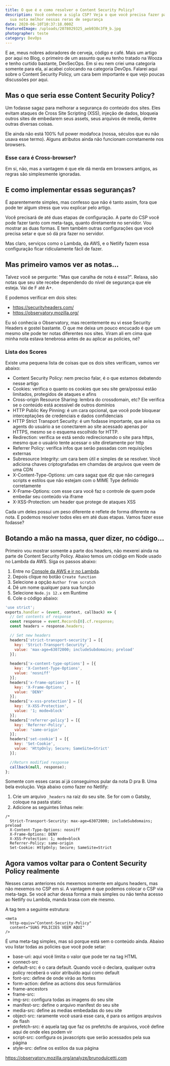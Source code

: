 ```yaml
---
title: O que é e como resolver o Content Security Policy?
description: Você conhece a sigla CSP? Veja o que você precisa fazer para deixar
  sua nota melhor nessas reras de segurança
date: 2020-06-10T10:37:18.000Z
featuredImage: /uploads/2078029325_aeb938c3f9_b.jpg
photographer: teste
category: DevOps
---
```

E ae, meus nobres adoradores de cerveja, código e café. Mais um artigo por aqui no Blog, o primeiro de um assunto que eu tenho tratado na Wooza e tenho curtido bastante, DevSecOps. Em si eu nem criei uma categoria somente para ela, aí acabei colocando na categoria DevOps. Falarei aqui sobre o Content Security Policy, um cara bem importante e que vejo poucas discussões por aqui.

## Mas o que seria esse Content Security Policy?

Um fodasse sagaz para melhorar a segurança do conteúdo dos sites. Eles evitam ataques de Cross Site Scripting (XSS), injeção de dados, bloqueia outros sites de embedarem seus assets, seus arquivos de media, dentre outras diversas coisas.

Ele ainda não está 100% full power modafoca (nossa, séculos que eu não usava esse termo). Alguns atributos ainda não funcionam corretamente nos browsers.

### Esse cara é Cross-browser?

Em si, não, mas a vantagem é que ele dá merda em browsers antigos, as regras são simplesmente ignoradas.

## E como implementar essas seguranças?

É aparentemente simples, mas confesso que não é tanto assim, fora que pode ter algum stress que vou explicar pelo artigo.

Você precisará de até duas etapas de configuração. A parte do CSP você pode fazer tanto com meta-tags, quanto diretamente no servidor. Vou mostrar as duas formas. E tem também outras configurações que você precisa setar e que só dá pra fazer no servidor.

Mas claro, serviços como o Lambda, da AWS, e o Netlify fazem essa configuração ficar ridiculamente fácil de fazer.

## Mas primeiro vamos ver as notas...

Talvez você se pergunte: "Mas que caralha de nota é essa?". Relaxa, são notas que seu site recebe dependendo do nível de segurança que ele esteja. Vai de F até A+.

E podemos verificar em dois sites:

* <https://securityheaders.com/>
* <https://observatory.mozilla.org/>

Eu só conhecia o Observatory, mas recentemente eu vi esse Security Headers e gostei bastante. O que me deixa um pouco encucado é que um mesmo site pode ter notas diferentes nos sites. Viram ali em cima que minha nota estava tenebrosa antes de au aplicar as policies, né?

### Lista dos Scores

Existe uma pequena lista de coisas que os dois sites verificam, vamos ver abaixo:

* Content Security Policy: nem preciso falar, é o que estamos debatendo nesse artigo
* Cookies: verifica o quanto os cookies que seu site gera/possui estão limitados, protegidos de ataques e afins
* Cross-origin Resource Sharing: lembra do crossdomain, etc? Ele verifica se o conteúdo está acessível de outros domínios
* HTTP Public Key Pinning: é um cara opcional, que você pode bloquear interceptações de credenciais e dados confidenciais
* HTTP Strict Transport Security: é um fodasse importante, que avisa os agents do usuário a se conectarem ao site acessado apenas por HTTPS, mesmo se o esquema escolhido for HTTP.
* Redirection: verifica se está sendo redirecionando o site para https, mesmo que o usuário tente acessar o site diretamente por http
* Referrer Policy: verifica infos que serão passadas com requisições externas
* Subresource Integrity: um cara bem útil e simples de se resolver. Você adiciona chaves criptografadas em chamdas de arquivos que veem de uma CDN
* X-Content-Type-Options: um cara sagaz que diz que não carregará scripts e estilos que não estejam com o MIME Type definido corretamente
* X-Frame-Options: com esse cara você faz o controle de quem pode embedar seu conteúdo via iframe
* X-XSS-Protection: um header que protege de ataques XSS

Cada um deles possui um peso diferente e reflete de forma diferente na nota. E podemos resolver todos eles em até duas etapas. Vamos fazer esse fodasse?

## Botando a mão na massa, quer dizer, no código...

Primeiro vou mostrar somente a parte dos headers, não mexerei ainda na parte de Content Security Policy. Abaixo temos um código em Node usado no Lambda da AWS. Siga os passos abaixo:

1. Entre no [Console da AWS e ir no Lambda](https://console.aws.amazon.com/lambda/home?region=us-east-1#/functions).
2. Depois clique no botão `Create function`
3. Selecione a opção `Author from scratch`
4. Dê um nome qualquer para sua função
5. Selecione `Node.js 12.x` em Runtime
6. Cole o código abaixo:

```javascript
'use strict';
exports.handler = (event, context, callback) => {
  // Get contents of response
  const response = event.Records[0].cf.response;
  const headers = response.headers;

  // Set new headers
  headers['strict-transport-security'] = [{
    key: 'Strict-Transport-Security',
    value: 'max-age=63072000; includeSubdomains; preload'
  }];
  
  headers['x-content-type-options'] = [{
    key: 'X-Content-Type-Options',
    value: 'nosniff'
  }];
  headers['x-frame-options'] = [{
    key: 'X-Frame-Options',
    value: 'DENY'
  }];
  headers['x-xss-protection'] = [{
    key: 'X-XSS-Protection',
    value: '1; mode=block'
  }];
  headers['referrer-policy'] = [{
    key: 'Referrer-Policy',
    value: 'same-origin'
  }];
  headers['set-cookie'] = [{
    key: 'Set-Cookie',
    value: 'HttpOnly; Secure; SameSite=Strict'
  }];

  //Return modified response
  callback(null, response);
};
```

Somente com esses caras aí já conseguimos pular da nota D pra B. Uma bela evolução. Veja abaixo como fazer no Netlify:

1. Crie um arquivo `_headers` na raiz do seu site. Se for com o Gatsby, coloque na pasta static
2. Adicione as seguintes linhas nele:

```shell
/*
  Strict-Transport-Security: max-age=63072000; includeSubdomains; preload
  X-Content-Type-Options: nosniff
  X-Frame-Options: DENY
  X-XSS-Protection: 1; mode=block
  Referrer-Policy: same-origin
  Set-Cookie: HttpOnly; Secure; SameSite=Strict
```

## Agora vamos voltar para o Content Security Policy realmente

Nesses caras anteriores nós mexemos somente em alguns headers, mas não mexemos no CSP em si. A vantagem é que podemos colocar o CSP via meta-tags. Se você achar dessa forma a mais simples ou não tenha acesso ao Netlify ou Lambda, manda brasa com ele mesmo.

A tag tem a seguinte estrutura:

```
<meta
  http-equiv="Content-Security-Policy"
  content="SUAS POLICIES VEEM AQUI"
/>

```

É uma meta-tag simples, mas só porque está sem o conteúdo ainda. Abaixo vou listar todas as policies que você pode setar:

* base-uri: aqui você limita o valor que pode ter na tag HTML <base>
* connect-src
* default-src: é o cara default. Quando você o declara, qualquer outra policy receberá o valor atribuído aqui como default
* font-src: define de onde virão as fontes
* form-action: define as actions dos seus formulários
* frame-ancestors
* frame-src: 
* img-src: configura todas as imagens do seu site
* manifest-src: define o arquivo manifest do seu site
* media-src: define as medias embedadas do seu site
* object-src: raramente você usará esse cara, é para os antigos arquivos de flash
* prefetch-src: é aquela tag <link> que faz os prefetchs de arquivos, você define aqui de onde eles podem vir
* script-src: configura os javascripts que serão acessados pela sua página
* style-src: define os estilos da sua página

<https://observatory.mozilla.org/analyze/brunodulcetti.com>